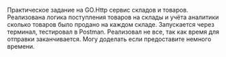 Практическое задание на GO.Http сервис складов и товаров. Реализована логика поступления товаров на склады и учёта аналитики сколько товаров было продано на каждом складе. 
Запускается через терминал, тестировал в Postman. Реализовал не все, так как время для отправки заканчивается. Могу доделать если предоставите немного времени.
